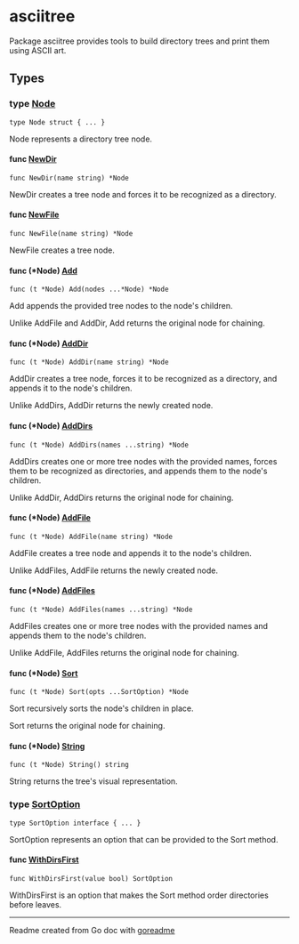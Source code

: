 # asciitree

Package asciitree provides tools to build directory trees and print them
using ASCII art.

## Types

### type [Node](/asciitree.go#L12)

`type Node struct { ... }`

Node represents a directory tree node.

#### func [NewDir](/asciitree.go#L22)

`func NewDir(name string) *Node`

NewDir creates a tree node and forces it to be recognized as a directory.

#### func [NewFile](/asciitree.go#L27)

`func NewFile(name string) *Node`

NewFile creates a tree node.

#### func (*Node) [Add](/asciitree.go#L35)

`func (t *Node) Add(nodes ...*Node) *Node`

Add appends the provided tree nodes to the node's children.

Unlike AddFile and AddDir, Add returns the original node for
chaining.

#### func (*Node) [AddDir](/asciitree.go#L46)

`func (t *Node) AddDir(name string) *Node`

AddDir creates a tree node, forces it to be recognized as a directory,
and appends it to the node's children.

Unlike AddDirs, AddDir returns the newly created node.

#### func (*Node) [AddDirs](/asciitree.go#L56)

`func (t *Node) AddDirs(names ...string) *Node`

AddDirs creates one or more tree nodes with the provided names, forces them
to be recognized as directories, and appends them to the node's children.

Unlike AddDir, AddDirs returns the original node for chaining.

#### func (*Node) [AddFile](/asciitree.go#L67)

`func (t *Node) AddFile(name string) *Node`

AddFile creates a tree node and appends it to the node's children.

Unlike AddFiles, AddFile returns the newly created node.

#### func (*Node) [AddFiles](/asciitree.go#L77)

`func (t *Node) AddFiles(names ...string) *Node`

AddFiles creates one or more tree nodes with the provided names and appends
them to the node's children.

Unlike AddFile, AddFiles returns the original node for chaining.

#### func (*Node) [Sort](/asciitree.go#L88)

`func (t *Node) Sort(opts ...SortOption) *Node`

Sort recursively sorts the node's children in place.

Sort returns the original node for chaining.

#### func (*Node) [String](/asciitree.go#L105)

`func (t *Node) String() string`

String returns the tree's visual representation.

### type [SortOption](/options.go#L8)

`type SortOption interface { ... }`

SortOption represents an option that can be provided to the Sort method.

#### func [WithDirsFirst](/options.go#L20)

`func WithDirsFirst(value bool) SortOption`

WithDirsFirst is an option that makes the Sort method order directories
before leaves.

---
Readme created from Go doc with [goreadme](https://github.com/posener/goreadme)
